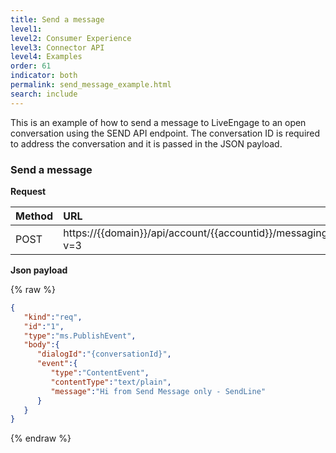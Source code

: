 ```yaml
---
title: Send a message
level1:
level2: Consumer Experience
level3: Connector API
level4: Examples
order: 61
indicator: both
permalink: send_message_example.html
search: include
---
```


This is an example of how to send a message to LiveEngage to an open conversation using the SEND API endpoint. The conversation ID is required to address the conversation and it is passed in the JSON payload.

### Send a message

**Request**

| Method | URL  |
| :--- | :--- |
| POST | https://\{\{domain\}\}/api/account/\{\{accountid\}\}/messaging/consumer/conversation/send?v=3 |

**Json payload**

{% raw %}
```json
{  
   "kind":"req",
   "id":"1",
   "type":"ms.PublishEvent",
   "body":{  
      "dialogId":"{conversationId}",
      "event":{  
         "type":"ContentEvent",
         "contentType":"text/plain",
         "message":"Hi from Send Message only - SendLine"
      }
   }
}
```
{% endraw %}
